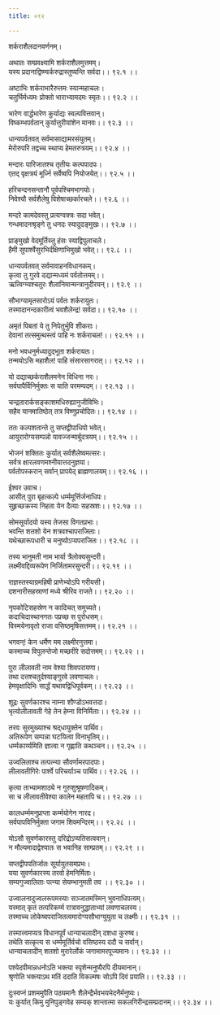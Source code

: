 ```yaml
---
title: ०९२

---
```

शर्कराशैलदानवर्णनम्।  
  
अथातः सम्प्रवक्ष्यामि शर्कराशैलमुत्तमम्।  
यस्य प्रदानाद्विष्ण्वर्करुद्रास्तुष्यन्ति सर्वदा।। ९२.१ ।।  
  
अष्टाभिः शर्कराभारैरुत्तमः स्यान्महाचलः।  
चतुर्भिर्मध्यमः प्रोक्तो भाराभ्यामदमः स्मृतः।। ९२.२ ।।  
  
भारेण वार्द्धभारेण कुर्याद्यः स्वल्पवित्तवान्।  
विष्कम्भपर्वतान्‌ कुर्यात्तुरीयांशेन मानवः।। ९२.३ ।।  
  
धान्यपर्वतवत् सर्वमासाद्यामरसंयुतम्।  
मेरोरुपरि तद्वच्च स्थाप्य हेमतरुत्रयम्।। ९२.४ ।।  
  
मन्दारः पारिजातश्च तृतीयः कल्पपादपः।  
एतद्‌ वृक्षत्रयं मूर्ध्नि सर्वेष्वपि नियोजयेत्।। ९२.५ ।।  
  
हरिचन्दनसन्तानौ पूर्वपश्चिमभागयोः।  
निवेश्यौ सर्वशैलेषु विशेषाच्छर्कारचले।। ९२.६ ।।  
  
मन्दरे कामदेवस्तु प्रत्यग्वक्त्रः सदा भवेत्।  
गन्धमादनश्रृङ्गे तु धनदः स्यादुदङ्‌मुखः।। ९२.७ ।।  
  
प्राङ्मुखो वेदमूर्तिस्तु हंसः स्याद्विपुलाचले।  
हैमी सुपार्श्वेसुरभिर्दक्षिणाभिमुखो भवेत्।। ९२.८ ।।  
  
धान्यपर्वतवत् सर्वमावाहनविधानकम्।  
कृत्वा तु गुरवे दद्यान्मध्यमं पर्वतोत्तमम्।।  
ऋत्विग्म्यश्चतुरः शैलानिमान्मन्त्रानुदीरयन्।। ९२.९ ।।  
  
सौभाग्यामृतसारोऽयं पर्वतः शर्करायुतः।  
तस्मादानन्दकारीत्वं भवशैलेन्द्र! सर्वदा।। ९२.१० ।।  
  
अमृतं पिबतां ये तु निपेतुर्भुवि शीकराः।  
देवानां तत्समुत्थस्त्वं पाहि नः शर्कराचल!।। ९२.११ ।।  
  
मनो भवधनुर्मध्यादुद्‌भूता शर्करायतः।  
तन्मयोऽसि महाशैल! पाहि संसारसागरात्।। ९२.१२ ।।  
  
यो दद्याच्छर्कराशैलमनेन विधिना नरः।  
सर्वपापैर्विनिर्मुक्तः स याति परमम्पदम्।। ९२.१३ ।।  
  
चन्द्रतारार्कसङ्काशमधिरुह्यानुजीविभिः।  
सहैव यानमातिष्ठेत् तत्र विष्णुप्रचोदितः।। ९२.१४ ।।  
  
ततः कल्पशतान्ते तु सप्तद्वीपाधिपो भवेत्।  
आयुरारोग्यसम्पन्नो यावज्जन्मार्बुदत्रयम्।। ९२.१५ ।।  
  
भोजनं शक्तितः कुर्यात् सर्वशैलेष्वमत्सरः।  
सर्वत्र क्षारलवणमश्नीयात्तदनुज्ञया।  
पर्वतोपस्करान् सर्वान् प्रापयेद् ब्राह्मणालयम्।। ९२.१६ ।।  
  
ईश्वर उवाच।  
आसीत् पुरा बृहत्कल्पे धर्म्ममूर्त्तिर्जनाधिपः।  
सुहृच्छक्रस्य निहता येन दैत्याः सहस्रशः।। ९२.१७ ।।  
  
सोमसूर्यादयो यस्य तेजसा विगतप्रभाः।  
भवन्ति शतशो येन शत्रवश्चापराजिताः।  
यथेच्छारूपधारी च मनुष्योऽप्यपराजितः।। ९२.१८ ।।  
  
तस्य भानुमती नाम भार्या त्रैलोक्यसुन्दरी।  
लक्ष्मीवद्दिव्यरूपेण निर्जितामरसुन्दरी।। ९२.१९ ।।  
  
राज्ञस्तस्याग्रमहिषी प्राणेभ्योऽपि गरीयसी।  
दशनारीसहस्राणां मध्ये श्रीरिव राजते।। ९२.२० ।।  
  
नृपकोटिसहस्रेण न कादिचत् समुच्यते।  
कदाचिदास्थानगतः पप्रच्छ स पुरोधसम्।  
विस्मयेनावृतो राजा वसिष्ठमृषिसत्तमम्।। ९२.२१ ।।  
  
भगवन्! केन धर्मेण मम लक्ष्मीरनुत्तमा।  
कस्माच्च विपुलन्तेजो मच्छरीरे सदोत्तमम्।। ९२.२२ ।।  
  
पुरा लीलावती नाम वेश्या शिवपरायणा।  
तथा दत्तश्चतुर्दश्याङ्गुरवे लवणाचलः।  
हेमवृक्षादिभिः सार्द्धं यथावद्विधिपूर्वकम्।। ९२.२३ ।।  
  
शूद्रः सुवर्णकारश्च नाम्ना शौण्डोऽभवत्तदा।  
भृत्योलीलावती गेहे तेन हेम्ना विनिर्मिताः।। ९२.२४ ।।  
  
तरवः सुरमुख्याश्च श्रद्‌धायुक्तेन पार्थिव।  
अतिरूपेण सम्पन्ना घटयित्वा विनाभृतिम्।।  
धर्म्मकार्य्यमिति ज्ञात्वा न गृह्णाति कथञ्चन।। ९२.२५ ।।  
  
उज्वलिताश्च तत्पत्न्या सौवर्णामरपादपाः।  
लीलावतीगिरेः पार्श्वे परिचर्याञ्च पार्थिव।। ९२.२६ ।।  
  
कृत्वा ताभ्यामशाठ्ये न गुरुशुश्रूषणादिकम्।  
सा च लीलावतीवेश्या कालेन महतापि च।। ९२.२७ ।।  
  
कालधर्म्ममनुप्राप्ता कर्म्मयोगेन नारद।  
सर्वपापविनिर्मुक्ता जगाम शिवमन्दिरम्।। ९२.२८ ।।  
  
योऽसौ सुवर्णकारस्तु दरिद्रोऽप्यतिसत्ववान्।  
न मौल्यमादाद्वेश्यातः स भवानिह साम्प्रतम्।। ९२.२९ ।।  
  
सप्तद्वीपपतिर्जातः सूर्यायुतसमप्रभः।  
यया सुवर्णकारस्य तरवो हेमनिर्मिताः।  
सम्यगुज्वालिताः पत्न्या सेयम्भानुमती तव ।। ९२.३० ।।  
  
उज्वालनादुज्वलरूपमस्याः सञ्जातमस्मिन् भुवनाधिपत्यम्।  
यस्मात् कृतं तत्परिकर्म्म रात्रावनुद्धाताभ्यां लवणाचलस्य।  
तस्माच्च लोकेष्वपराजितत्वमारोग्यसौभाग्युयुता च लक्ष्मीः।। ९२.३१ ।।  
  
तस्मात्त्वमप्यत्र विधानपूर्वं धान्याचलादीन् दशधा कुरुष्व।  
तथेति सत्कृत्य स धर्म्ममूर्तिर्वचो वसिष्ठस्य ददौ च सर्वान्।  
धान्याचलादीन् शतशो मुरारेर्लोकं जगामामरपूज्यमानः।। ९२.३२ ।।  
  
पश्येदपीमान्नधनोऽति भक्त्या स्पृशेन्मनुष्यैरपि दीयमानान्।  
श्रृणोति भक्त्याऽथ मतिं ददाति विकल्मषः सोऽपि दिवं प्रयाति।। ९२.३३ ।।  
  
दुःस्वप्नं प्रशममुपैति पठ्यमानैः शैलेन्द्रैर्भवभयभेदनैर्मनुष्यः।  
यः कुर्यात् किमु मुनिपुङ्गवेह सम्यक् शान्तात्मा सकलगिरीन्द्रसम्प्रदानम्।। ९२.३४ ।।